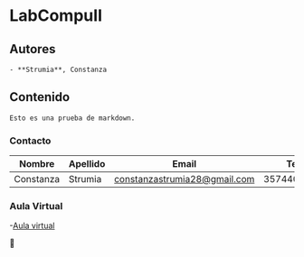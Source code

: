 # LabCompuII

## Autores
	- **Strumia**, Constanza
## Contenido
	Esto es una prueba de markdown.

### Contacto

| Nombre   | Apellido | Email                        | Tel        | 
|----------|----------|------------------------------|------------|
|Constanza | Strumia  | constanzastrumia28@gmail.com | 3574401303 |

### Aula Virtual
-[Aula virtual](https://presencial.ucc.edu.ar/course/view.php?id=9253)

:robot: